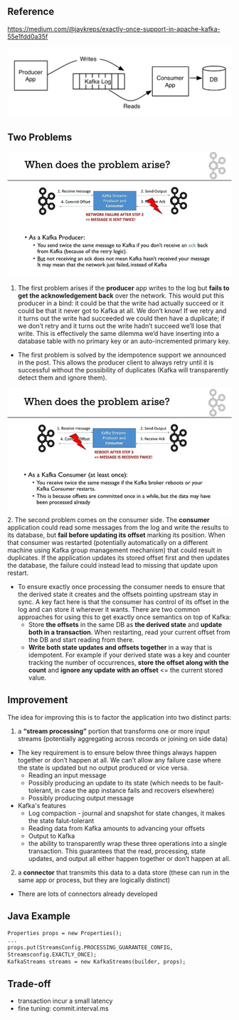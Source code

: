 ## Reference
https://medium.com/@jaykreps/exactly-once-support-in-apache-kafka-55e1fdd0a35f  

![Exaclty Once](0.png)

## Two Problems
![Exaclty Once](2.jpg)
1. The first problem arises if the **producer** app writes to the log but **fails to get the acknowledgement back** over the network. This would put this producer in a bind: it could be that the write had actually succeed or it could be that it never got to Kafka at all. We don’t know! If we retry and it turns out the write had succeeded we could then have a duplicate; if we don’t retry and it turns out the write hadn’t succeed we’ll lose that write. This is effectively the same dilemma we’d have inserting into a database table with no primary key or an auto-incremented primary key.
- The first problem is solved by the idempotence support we announced in the post. This allows the producer client to always retry until it is successful without the possibility of duplicates (Kafka will transparently detect them and ignore them). 

![Exaclty Once](1.jpg)
2. The second problem comes on the consumer side. The **consumer** application could read some messages from the log and write the results to its database, but **fail before updating its offset** marking its position. When that consumer was restarted (potentially automatically on a different machine using Kafka group management mechanism) that could result in duplicates. If the application updates its stored offset first and then updates the database, the failure could instead lead to missing that update upon restart.
- To ensure exactly once processing the consumer needs to ensure that the derived state it creates and the offsets pointing upstream stay in sync. A key fact here is that the consumer has control of its offset in the log and can store it wherever it wants. There are two common approaches for using this to get exactly once semantics on top of Kafka:
    - Store **the offsets** in the same DB as **the derived state** and **update both in a transaction**. When restarting, read your current offset from the DB and start reading from there.
    - **Write both state updates and offsets together** in a way that is idempotent. For example if your derived state was a key and counter tracking the number of occurrences, **store the offset along with the count** and **ignore any update with an offset** <= the current stored value.

## Improvement
The idea for improving this is to factor the application into two distinct parts:
1. a **“stream processing”** portion that transforms one or more input streams (potentially aggregating across records or joining on side data)   
- The key requirement is to ensure below three things always happen together or don’t happen at all. We can’t allow any failure case where the state is updated but no output produced or vice versa.
    - Reading an input message
    - Possibly producing an update to its state (which needs to be fault-tolerant, in case the app instance fails and recovers elsewhere)
    - Possibly producing output message
- Kafka's features
    - Log compaction - journal and snapshot for state changes, it makes the state falut-tolerant
    - Reading data from Kafka amounts to advancing your offsets
    - Output to Kafka
    - the ability to transparently wrap these three operations into a single transaction. This guarantees that the read, processing, state updates, and output all either happen together or don’t happen at all.
2. a **connector** that transmits this data to a data store (these can run in the same app or process, but they are logically distinct)
- There are lots of connectors already developed


## Java Example
```
Properties props = new Properties();
...
props.put(StreamsConfig.PROCESSING_GUARANTEE_CONFIG, Streamsconfig.EXACTLY_ONCE);
KafkaStreams streams = new KafkaStreams(builder, props);
```

## Trade-off
- transaction incur a small latency
- fine tuning:  commit.interval.ms